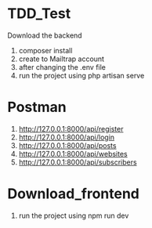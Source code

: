 # TDD_Test
Download the backend
1. composer install
2. create to Mailtrap account 
3. after changing the .env file
4. run the project using php artisan serve


# Postman
1. http://127.0.0.1:8000/api/register
2. http://127.0.0.1:8000/api/login
3. http://127.0.0.1:8000/api/posts
4. http://127.0.0.1:8000/api/websites
5. http://127.0.0.1:8000/api/subscribers


# Download_frontend
1. run the project using npm run dev
   
